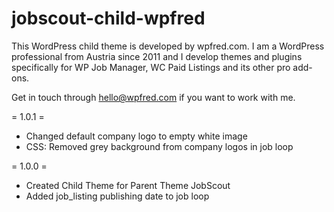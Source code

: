 # jobscout-child-wpfred
 This WordPress child theme is developed by wpfred.com. I am a WordPress professional from Austria since 2011 and I develop themes and plugins specifically for WP Job Manager, WC Paid Listings and its other pro add-ons.

Get in touch through hello@wpfred.com if you want to work with me.

= 1.0.1 =
* Changed default company logo to empty white image
* CSS: Removed grey background from company logos in job loop

= 1.0.0 =
* Created Child Theme for Parent Theme JobScout
* Added job_listing publishing date to job loop

